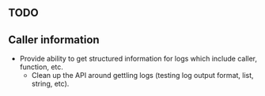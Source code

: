 ## TODO

## Caller information

 * Provide ability to get structured information for logs which include caller, function, etc.
   * Clean up the API around gettling logs (testing log output format, list, string, etc).
